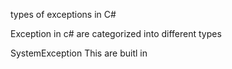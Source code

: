 types of exceptions in C#

Exception in c# are categorized into different types 

SystemException This are buitl in 